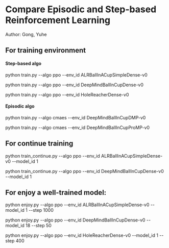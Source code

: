 # Compare Episodic and Step-based Reinforcement Learning

Author: Gong, Yuhe


## For training environment

#### Step-based algo

python train.py --algo ppo --env_id ALRBallInACupSimpleDense-v0

python train.py --algo ppo --env_id DeepMindBallInCupDense-v0

python train.py --algo ppo --env_id HoleReacherDense-v0

#### Episodic algo

python train.py --algo cmaes --env_id DeepMindBallInCupDMP-v0

python train.py --algo cmaes --env_id DeepMindBallInCupProMP-v0

## For continue training

python train_continue.py --algo ppo --env_id ALRBallInACupSimpleDense-v0 --model_id 1

python train_continue.py --algo ppo --env_id DeepMindBallInCupDense-v0 --model_id 1

## For enjoy a well-trained model:

python enjoy.py --algo ppo --env_id ALRBallInACupSimpleDense-v0 --model_id 1 --step 1000

python enjoy.py --algo ppo --env_id DeepMindBallInCupDense-v0 --model_id 18 --step 50

python enjoy.py --algo ppo --env_id HoleReacherDense-v0 --model_id 1 --step 400



